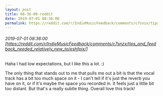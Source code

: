 ```yaml
---
layout: post
title: 08-36-00-reddit
date: 2019-07-01 08:36:00
permalink: https://reddit.com/r/IndieMusicFeedback/comments/c7snzx/tips_and_feedback_needed_relatively_new_to/eshfpix/
---
```


###### 2019-07-01 08:36:00 [https://reddit.com/r/IndieMusicFeedback/comments/c7snzx/tips_and_feedback_needed_relatively_new_to/eshfpix/]
Haha I had low expectations, but I like this a lot. :)

The only thing that stands out to me that pulls me out a bit is that the vocal track has a bit too much space on it - I can't tell if it's just the reverb you have on it, or if it's maybe the space you recorded in. It feels just a little bit too distant. But that's a really subtle thing. Overall love this track!
